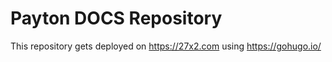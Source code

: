 # Payton DOCS Repository

This repository gets deployed on https://27x2.com using https://gohugo.io/
